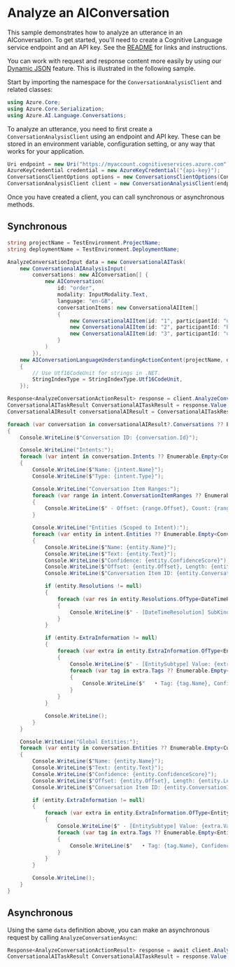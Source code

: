 # Analyze an AIConversation

This sample demonstrates how to analyze an utterance in an AIConversation. To get started, you'll need to create a Cognitive Language service endpoint and an API key. See the [README](https://github.com/Azure/azure-sdk-for-net/blob/main/sdk/cognitivelanguage/Azure.AI.Language.Conversations/README.md) for links and instructions.

You can work with request and response content more easily by using our [Dynamic JSON](https://aka.ms/azsdk/net/dynamiccontent) feature. This is illustrated in the following sample.

Start by importing the namespace for the `ConversationAnalysisClient` and related classes:

```C# Snippet:ConversationAnalysisClient_Namespaces
using Azure.Core;
using Azure.Core.Serialization;
using Azure.AI.Language.Conversations;
```

To analyze an utterance, you need to first create a `ConversationAnalysisClient` using an endpoint and API key. These can be stored in an environment variable, configuration setting, or any way that works for your application.

```C# Snippet:CreateConversationAnalysisClientForSpecificApiVersion
Uri endpoint = new Uri("https://myaccount.cognitiveservices.azure.com");
AzureKeyCredential credential = new AzureKeyCredential("{api-key}");
ConversationsClientOptions options = new ConversationsClientOptions(ConversationsClientOptions.ServiceVersion.V2024_05_01);
ConversationAnalysisClient client = new ConversationAnalysisClient(endpoint, credential, options);
```

Once you have created a client, you can call synchronous or asynchronous methods.

## Synchronous

```C# Snippet:ConversationAnalysis_AnalyzeAIConversation
string projectName = TestEnvironment.ProjectName;
string deploymentName = TestEnvironment.DeploymentName;

AnalyzeConversationInput data = new ConversationalAITask(
    new ConversationalAIAnalysisInput(
        conversations: new AIConversation[] {
            new AIConversation(
                id: "order",
                modality: InputModality.Text,
                language: "en-GB",
                conversationItems: new ConversationalAIItem[]
                {
                    new ConversationalAIItem(id: "1", participantId: "user", text: "Hi"),
                    new ConversationalAIItem(id: "2", participantId: "bot", text: "Hello, how can I help you?"),
                    new ConversationalAIItem(id: "3", participantId: "user", text: "I would like to book a flight.")
                }
            )
        }),
    new AIConversationLanguageUnderstandingActionContent(projectName, deploymentName)
    {
        // Use Utf16CodeUnit for strings in .NET.
        StringIndexType = StringIndexType.Utf16CodeUnit,
    });

Response<AnalyzeConversationActionResult> response = client.AnalyzeConversation(data);
ConversationalAITaskResult ConversationalAITaskResult = response.Value as ConversationalAITaskResult;
ConversationalAIResult conversationalAIResult = ConversationalAITaskResult.Result;

foreach (var conversation in conversationalAIResult?.Conversations ?? Enumerable.Empty<ConversationalAIAnalysis>())
{
    Console.WriteLine($"Conversation ID: {conversation.Id}");

    Console.WriteLine("Intents:");
    foreach (var intent in conversation.Intents ?? Enumerable.Empty<ConversationalAIIntent>())
    {
        Console.WriteLine($"Name: {intent.Name}");
        Console.WriteLine($"Type: {intent.Type}");

        Console.WriteLine("Conversation Item Ranges:");
        foreach (var range in intent.ConversationItemRanges ?? Enumerable.Empty<ConversationItemRange>())
        {
            Console.WriteLine($" - Offset: {range.Offset}, Count: {range.Count}");
        }

        Console.WriteLine("Entities (Scoped to Intent):");
        foreach (var entity in intent.Entities ?? Enumerable.Empty<ConversationalAIEntity>())
        {
            Console.WriteLine($"Name: {entity.Name}");
            Console.WriteLine($"Text: {entity.Text}");
            Console.WriteLine($"Confidence: {entity.ConfidenceScore}");
            Console.WriteLine($"Offset: {entity.Offset}, Length: {entity.Length}");
            Console.WriteLine($"Conversation Item ID: {entity.ConversationItemId}, Index: {entity.ConversationItemIndex}");

            if (entity.Resolutions != null)
            {
                foreach (var res in entity.Resolutions.OfType<DateTimeResolution>())
                {
                    Console.WriteLine($" - [DateTimeResolution] SubKind: {res.DateTimeSubKind}, Timex: {res.Timex}, Value: {res.Value}");
                }
            }

            if (entity.ExtraInformation != null)
            {
                foreach (var extra in entity.ExtraInformation.OfType<EntitySubtype>())
                {
                    Console.WriteLine($" - [EntitySubtype] Value: {extra.Value}");
                    foreach (var tag in extra.Tags ?? Enumerable.Empty<EntityTag>())
                    {
                        Console.WriteLine($"   • Tag: {tag.Name}, Confidence: {tag.ConfidenceScore}");
                    }
                }
            }

            Console.WriteLine();
        }
    }

    Console.WriteLine("Global Entities:");
    foreach (var entity in conversation.Entities ?? Enumerable.Empty<ConversationalAIEntity>())
    {
        Console.WriteLine($"Name: {entity.Name}");
        Console.WriteLine($"Text: {entity.Text}");
        Console.WriteLine($"Confidence: {entity.ConfidenceScore}");
        Console.WriteLine($"Offset: {entity.Offset}, Length: {entity.Length}");
        Console.WriteLine($"Conversation Item ID: {entity.ConversationItemId}, Index: {entity.ConversationItemIndex}");

        if (entity.ExtraInformation != null)
        {
            foreach (var extra in entity.ExtraInformation.OfType<EntitySubtype>())
            {
                Console.WriteLine($" - [EntitySubtype] Value: {extra.Value}");
                foreach (var tag in extra.Tags ?? Enumerable.Empty<EntityTag>())
                {
                    Console.WriteLine($"   • Tag: {tag.Name}, Confidence: {tag.ConfidenceScore}");
                }
            }
        }

        Console.WriteLine();
    }
}
```

## Asynchronous

Using the same `data` definition above, you can make an asynchronous request by calling `AnalyzeConversationAsync`:

```C# Snippet:ConversationAnalysis_AnalyzeAIConversationAsync
Response<AnalyzeConversationActionResult> response = await client.AnalyzeConversationAsync(data);
ConversationalAITaskResult ConversationalAITaskResult = response.Value as ConversationalAITaskResult;
```

